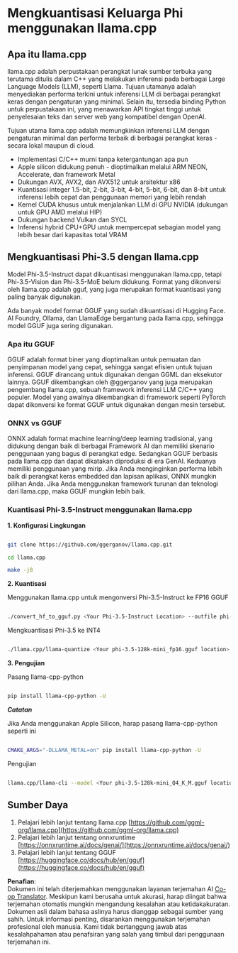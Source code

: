 <!--
CO_OP_TRANSLATOR_METADATA:
{
  "original_hash": "462bddc47427d8785f3c9fd817b346fe",
  "translation_date": "2025-05-09T14:14:57+00:00",
  "source_file": "md/01.Introduction/04/UsingLlamacppQuantifyingPhi.md",
  "language_code": "id"
}
-->
# **Mengkuantisasi Keluarga Phi menggunakan llama.cpp**

## **Apa itu llama.cpp**

llama.cpp adalah perpustakaan perangkat lunak sumber terbuka yang terutama ditulis dalam C++ yang melakukan inferensi pada berbagai Large Language Models (LLM), seperti Llama. Tujuan utamanya adalah menyediakan performa terkini untuk inferensi LLM di berbagai perangkat keras dengan pengaturan yang minimal. Selain itu, tersedia binding Python untuk perpustakaan ini, yang menawarkan API tingkat tinggi untuk penyelesaian teks dan server web yang kompatibel dengan OpenAI.

Tujuan utama llama.cpp adalah memungkinkan inferensi LLM dengan pengaturan minimal dan performa terbaik di berbagai perangkat keras - secara lokal maupun di cloud.

- Implementasi C/C++ murni tanpa ketergantungan apa pun
- Apple silicon didukung penuh - dioptimalkan melalui ARM NEON, Accelerate, dan framework Metal
- Dukungan AVX, AVX2, dan AVX512 untuk arsitektur x86
- Kuantisasi integer 1.5-bit, 2-bit, 3-bit, 4-bit, 5-bit, 6-bit, dan 8-bit untuk inferensi lebih cepat dan penggunaan memori yang lebih rendah
- Kernel CUDA khusus untuk menjalankan LLM di GPU NVIDIA (dukungan untuk GPU AMD melalui HIP)
- Dukungan backend Vulkan dan SYCL
- Inferensi hybrid CPU+GPU untuk mempercepat sebagian model yang lebih besar dari kapasitas total VRAM

## **Mengkuantisasi Phi-3.5 dengan llama.cpp**

Model Phi-3.5-Instruct dapat dikuantisasi menggunakan llama.cpp, tetapi Phi-3.5-Vision dan Phi-3.5-MoE belum didukung. Format yang dikonversi oleh llama.cpp adalah gguf, yang juga merupakan format kuantisasi yang paling banyak digunakan.

Ada banyak model format GGUF yang sudah dikuantisasi di Hugging Face. AI Foundry, Ollama, dan LlamaEdge bergantung pada llama.cpp, sehingga model GGUF juga sering digunakan.

### **Apa itu GGUF**

GGUF adalah format biner yang dioptimalkan untuk pemuatan dan penyimpanan model yang cepat, sehingga sangat efisien untuk tujuan inferensi. GGUF dirancang untuk digunakan dengan GGML dan eksekutor lainnya. GGUF dikembangkan oleh @ggerganov yang juga merupakan pengembang llama.cpp, sebuah framework inferensi LLM C/C++ yang populer. Model yang awalnya dikembangkan di framework seperti PyTorch dapat dikonversi ke format GGUF untuk digunakan dengan mesin tersebut.

### **ONNX vs GGUF**

ONNX adalah format machine learning/deep learning tradisional, yang didukung dengan baik di berbagai Framework AI dan memiliki skenario penggunaan yang bagus di perangkat edge. Sedangkan GGUF berbasis pada llama.cpp dan dapat dikatakan diproduksi di era GenAI. Keduanya memiliki penggunaan yang mirip. Jika Anda menginginkan performa lebih baik di perangkat keras embedded dan lapisan aplikasi, ONNX mungkin pilihan Anda. Jika Anda menggunakan framework turunan dan teknologi dari llama.cpp, maka GGUF mungkin lebih baik.

### **Kuantisasi Phi-3.5-Instruct menggunakan llama.cpp**

**1. Konfigurasi Lingkungan**


```bash

git clone https://github.com/ggerganov/llama.cpp.git

cd llama.cpp

make -j8

```


**2. Kuantisasi**

Menggunakan llama.cpp untuk mengonversi Phi-3.5-Instruct ke FP16 GGUF


```bash

./convert_hf_to_gguf.py <Your Phi-3.5-Instruct Location> --outfile phi-3.5-128k-mini_fp16.gguf

```

Mengkuantisasi Phi-3.5 ke INT4


```bash

./llama.cpp/llama-quantize <Your phi-3.5-128k-mini_fp16.gguf location> ./gguf/phi-3.5-128k-mini_Q4_K_M.gguf Q4_K_M

```


**3. Pengujian**

Pasang llama-cpp-python


```bash

pip install llama-cpp-python -U

```

***Catatan*** 

Jika Anda menggunakan Apple Silicon, harap pasang llama-cpp-python seperti ini


```bash

CMAKE_ARGS="-DLLAMA_METAL=on" pip install llama-cpp-python -U

```

Pengujian 


```bash

llama.cpp/llama-cli --model <Your phi-3.5-128k-mini_Q4_K_M.gguf location> --prompt "<|user|>\nCan you introduce .NET<|end|>\n<|assistant|>\n"  --gpu-layers 10

```



## **Sumber Daya**

1. Pelajari lebih lanjut tentang llama.cpp [https://github.com/ggml-org/llama.cpp](https://github.com/ggml-org/llama.cpp)
2. Pelajari lebih lanjut tentang onnxruntime [https://onnxruntime.ai/docs/genai/](https://onnxruntime.ai/docs/genai/)
3. Pelajari lebih lanjut tentang GGUF [https://huggingface.co/docs/hub/en/gguf](https://huggingface.co/docs/hub/en/gguf)

**Penafian**:  
Dokumen ini telah diterjemahkan menggunakan layanan terjemahan AI [Co-op Translator](https://github.com/Azure/co-op-translator). Meskipun kami berusaha untuk akurasi, harap diingat bahwa terjemahan otomatis mungkin mengandung kesalahan atau ketidakakuratan. Dokumen asli dalam bahasa aslinya harus dianggap sebagai sumber yang sahih. Untuk informasi penting, disarankan menggunakan terjemahan profesional oleh manusia. Kami tidak bertanggung jawab atas kesalahpahaman atau penafsiran yang salah yang timbul dari penggunaan terjemahan ini.